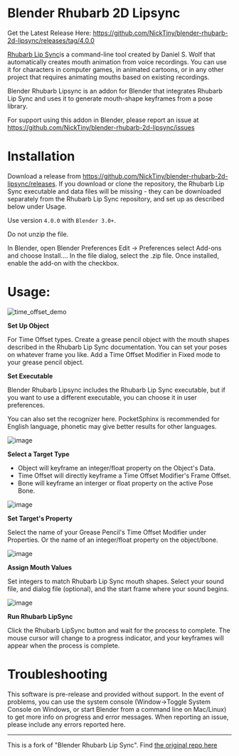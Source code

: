 # Blender Rhubarb 2D Lipsync

Get the Latest Release Here: https://github.com/NickTiny/blender-rhubarb-2d-lipsync/releases/tag/4.0.0

[Rhubarb Lip Sync]([url](https://github.com/DanielSWolf/rhubarb-lip-sync))is a command-line tool created by Daniel S. Wolf that automatically creates mouth animation from voice recordings. You can use it for characters in computer games, in animated cartoons, or in any other project that requires animating mouths based on existing recordings.

Blender Rhubarb Lipsync is an addon for Blender that integrates Rhubarb Lip Sync and uses it to generate mouth-shape keyframes from a pose library.

For support using this addon in Blender, please report an issue at 
https://github.com/NickTiny/blender-rhubarb-2d-lipsync/issues

# Installation
Download a release from https://github.com/NickTiny/blender-rhubarb-2d-lipsync/releases. If you download or clone the repository, the Rhubarb Lip Sync executable and data files will be missing - they can be downloaded separately from the Rhubarb Lip Sync repository, and set up as described below under Usage.

Use version `4.0.0` with `Blender 3.0+`.

Do not unzip the file.

In Blender, open Blender Preferences Edit -> Preferences select Add-ons and choose Install.... In the file dialog, select the .zip file. Once installed, enable the add-on with the checkbox.

# Usage: 

![time_offset_demo](https://user-images.githubusercontent.com/86638335/208316400-8b3fd323-1936-4a85-909d-82fdf4af38d3.gif)


**Set Up Object**

For Time Offset types. Create a grease pencil object with the mouth shapes described in the Rhubarb Lip Sync documentation. You can set your poses on whatever frame you like. Add a Time Offset Modifier in Fixed mode to your grease pencil object.


**Set Executable**

Blender Rhubarb Lipsync includes the Rhubarb Lip Sync executable, but if you want to use a different executable, you can choose it in user preferences.

You can also set the recognizer here. PocketSphinx is recommended for English language, phonetic may give better results for other languages.

![image](https://user-images.githubusercontent.com/86638335/208315480-a42398e9-e0e2-4417-b5b8-14f2eed6b149.png)

**Select a Target Type** 

 - Object will keyframe an integer/float property on the Object's Data. 
  - Time Offset will directly keyframe a Time Offset Modifier's Frame Offset. 
 - Bone will keyframe an interger or float property on the active Pose Bone.

![image](https://user-images.githubusercontent.com/86638335/208315884-ff24dcd6-a558-4084-a57f-ebb63755d2fe.png)


**Set Target's Property**

Select the name of your Grease Pencil's Time Offset Modifier under Properties. Or the name of an integer/float property on the object/bone.

![image](https://user-images.githubusercontent.com/86638335/208316229-bff658a7-fdec-40e6-b501-8572d6bf4a13.png)

**Assign Mouth Values**

 Set integers to match Rhubarb Lip Sync mouth shapes. Select your sound file, and dialog file (optional), and the start frame where your sound begins.

![image](https://user-images.githubusercontent.com/86638335/208316842-d28c383c-5115-4ede-9a79-682456620f4c.png)


**Run Rhubarb LipSync**

Click the Rhubarb LipSync button and wait for the process to complete. The mouse cursor will change to a progress indicator, and your keyframes will appear when the process is complete.


# Troubleshooting
This software is pre-release and provided without support. In the event of problems, you can use the system console (Window->Toggle System Console on Windows, or start Blender from a command line on Mac/Linux) to get more info on progress and error messages. When reporting an issue, please include any errors reported here.

------------------
This is a fork of "Blender Rhubarb Lip Sync". Find [the original repo here](https://github.com/scaredyfish/blender-rhubarb-lipsync)
